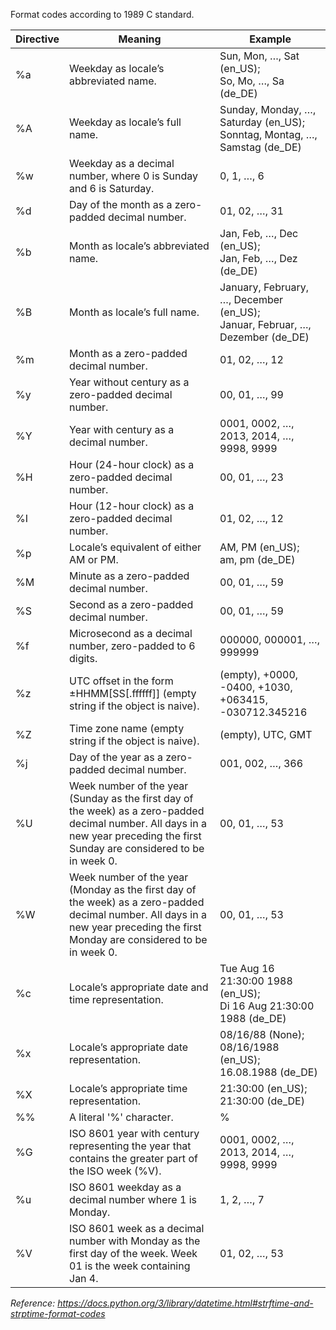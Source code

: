 Format codes according to 1989 C standard.

|Directive|Meaning|Example|
|---|---|---|
|%a|Weekday as locale’s abbreviated name.|Sun, Mon, …, Sat (en_US);<br>So, Mo, …, Sa (de_DE)|
|%A|Weekday as locale’s full name.|Sunday, Monday, …, Saturday (en_US);<br>Sonntag, Montag, …, Samstag (de_DE)|
|%w|Weekday as a decimal number, where 0 is Sunday and 6 is Saturday.|0, 1, …, 6|
|%d|Day of the month as a zero-padded decimal number.|01, 02, …, 31|
|%b|Month as locale’s abbreviated name.|Jan, Feb, …, Dec (en_US);<br>Jan, Feb, …, Dez (de_DE)|
|%B|Month as locale’s full name.|January, February, …, December (en_US);<br>Januar, Februar, …, Dezember (de_DE)
|%m|Month as a zero-padded decimal number.|01, 02, …, 12|
|%y|Year without century as a zero-padded decimal number.|00, 01, …, 99|
|%Y|Year with century as a decimal number.|0001, 0002, …, 2013, 2014, …, 9998, 9999|
|%H|Hour (24-hour clock) as a zero-padded decimal number.|00, 01, …, 23|
|%I|Hour (12-hour clock) as a zero-padded decimal number.|01, 02, …, 12|
|%p|Locale’s equivalent of either AM or PM.|AM, PM (en_US);<br>am, pm (de_DE)|	
|%M|Minute as a zero-padded decimal number.|00, 01, …, 59|
|%S|Second as a zero-padded decimal number.|00, 01, …, 59|
|%f|Microsecond as a decimal number, zero-padded to 6 digits.|000000, 000001, …, 999999|
|%z|UTC offset in the form ±HHMM[SS[.ffffff]] (empty string if the object is naive).|(empty), +0000, -0400, +1030, +063415, -030712.345216|
|%Z|Time zone name (empty string if the object is naive).|(empty), UTC, GMT|
|%j|Day of the year as a zero-padded decimal number.|001, 002, …, 366|
|%U|Week number of the year (Sunday as the first day of the week) as a zero-padded decimal number. All days in a new year preceding the first Sunday are considered to be in week 0.|00, 01, …, 53|
|%W|Week number of the year (Monday as the first day of the week) as a zero-padded decimal number. All days in a new year preceding the first Monday are considered to be in week 0.|00, 01, …, 53|
|%c|Locale’s appropriate date and time representation.|Tue Aug 16 21:30:00 1988 (en_US);<br>Di 16 Aug 21:30:00 1988 (de_DE)|
|%x|Locale’s appropriate date representation.|08/16/88 (None);<br>08/16/1988 (en_US);<br>16.08.1988 (de_DE)|
|%X|Locale’s appropriate time representation.|21:30:00 (en_US);<br>21:30:00 (de_DE)|
|%%|A literal '%' character.|%|
|%G|ISO 8601 year with century representing the year that contains the greater part of the ISO week (%V).|0001, 0002, …, 2013, 2014, …, 9998, 9999|
|%u|ISO 8601 weekday as a decimal number where 1 is Monday.|1, 2, …, 7|
|%V|ISO 8601 week as a decimal number with Monday as the first day of the week. Week 01 is the week containing Jan 4.|01, 02, …, 53|
*Reference: https://docs.python.org/3/library/datetime.html#strftime-and-strptime-format-codes*
